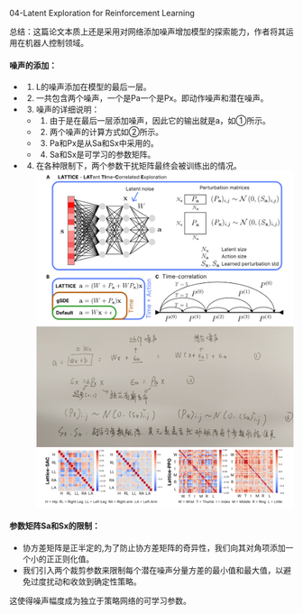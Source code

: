 04-Latent Exploration for Reinforcement Learning

总结：这篇论文本质上还是采用对网络添加噪声增加模型的探索能力，作者将其运用在机器人控制领域。

#### 噪声的添加：
- 1. L的噪声添加在模型的最后一层。
- 2. 一共包含两个噪声，一个是Pa一个是Px。即动作噪声和潜在噪声。
- 3. 噪声的详细说明：
    - 1. 由于是在最后一层添加噪声，因此它的输出就是a，如①所示。
    - 2. 两个噪声的计算方式如②所示。
    - 3. Pa和Px是从Sa和Sx中采用的。
    - 4. Sa和Sx是可学习的参数矩阵。
- 4. 在各种限制下，两个参数干扰矩阵最终会被训练出的情况。
![alt text](image-4.png)
![alt text](image-5.png)
![alt text](image-6.png)


#### 参数矩阵Sa和Sx的限制：
- 协方差矩阵是正半定的,为了防止协方差矩阵的奇异性，我们向其对角项添加一个小的正正则化值。
- 我们引入两个裁剪参数来限制每个潜在噪声分量方差的最小值和最大值，以避免过度扰动和收敛到确定性策略。

这使得噪声幅度成为独立于策略网络的可学习参数。
